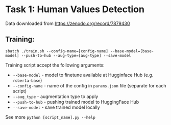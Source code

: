 # Task 1: Human Values Detection

Data downloaded from https://zenodo.org/record/7879430

## Training:
```shell
sbatch ./train.sh --config-name=[config-name] --base-model=[base-model] --push-to-hub --aug-type=[aug-type] --save-model
```
Training script accept the following arguments:
* `--base-model` - model to finetune available at Hugginface Hub (e.g. `roberta-base`)
* `--config-name` - name of the config in `params.json` file (separate for each script)
* `--aug_type` - augmentation type to apply
* `--push-to-hub` - pushing trained model to HuggingFace Hub
* `--save-model` - save trained model locally

See more `python [script_name].py --help`